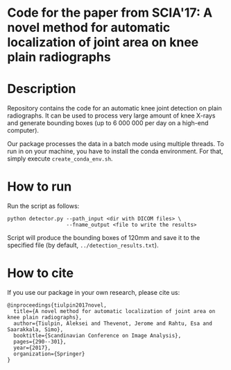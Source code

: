 # Code for the paper from SCIA'17: A novel method for automatic localization of joint area on knee plain radiographs

# Description
Repository contains the code for an automatic knee joint detection on plain radiographs. It can be used to process very large amount of knee X-rays and generate bounding boxes (up to 6 000 000 per day on a high-end computer).

Our package processes the data in a batch mode using multiple threads. To run in on your machine, you have to install the conda environment. For that, simply execute `create_conda_env.sh`.

# How to run
Run the script as follows:
```
python detector.py --path_input <dir with DICOM files> \
                   --fname_output <file to write the results>
```

Script will produce the bounding boxes of 120mm and save it to the specified file
(by default, `../detection_results.txt`).

# How to cite
If you use our package in your own research, please cite us:

```
@inproceedings{tiulpin2017novel,
  title={A novel method for automatic localization of joint area on knee plain radiographs},
  author={Tiulpin, Aleksei and Thevenot, Jerome and Rahtu, Esa and Saarakkala, Simo},
  booktitle={Scandinavian Conference on Image Analysis},
  pages={290--301},
  year={2017},
  organization={Springer}
}
```
